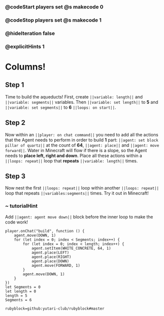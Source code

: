 ### @codeStart players set @s makecode 0
### @codeStop players set @s makecode 1

### @hideIteration false 
### @explicitHints 1


# Columns!

## Step 1
Time to build the aqueducts! First, create ``||variable: length||`` and ``||variable: segments||`` variables. Then ``||variable: set length||`` to **5** and ``||variable: set segments||`` to **6** ``||loops: on start||``. 

## Step 2
Now within an ``||player: on chat command||`` you need to add all the actions that the Agent needs to perform in order to build **1** part: ``||agent: set block pillar of quartz||`` at the count of **64**, ``||agent: place||`` and ``||agent: move forward||``. Water in Minecraft will flow if there is a slope, so the Agent needs to **place left, right and down**. Place all these actions within a ``||loops: repeat||`` loop that **repeats** ``||variable: length||`` times. 

## Step 3
Now nest the first ``||loops: repeat||`` loop within another ``||loops: repeat||`` loop that repeats ``||variables:segments||`` times. Try it out in Minecraft!

### ~ tutorialHint
Add ``||agent: agent move down||`` block before the inner loop to make the code work!

```ghost
player.onChat("build", function () {
    agent.move(DOWN, 1)
    for (let index = 0; index < Segments; index++) {
        for (let index = 0; index < length; index++) {
            agent.setItem(WHITE_CONCRETE, 64, 1)
            agent.place(LEFT)
            agent.place(RIGHT)
            agent.place(DOWN)
            agent.move(FORWARD, 1)
        }
        agent.move(DOWN, 1)
    }
})
let Segments = 0
let length = 0
length = 5
Segments = 6
```
```package
rubyblock=github:yutari-club/rubyblock#master
```